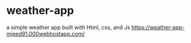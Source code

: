 # weather-app
a simple weather app built with Html, css, and Js
https://weather-app-mjeed91.000webhostapp.com/
